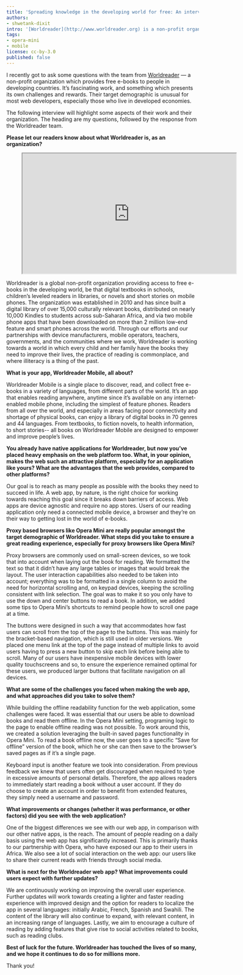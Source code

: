 ```yaml
---
title: 'Spreading knowledge in the developing world for free: An interview with the Worldreader team'
authors:
- shwetank-dixit
intro: '[Worldreader](http://www.worldreader.org) is a non-profit organization providing free digital book people in developing countries. I got to ask their team a few questions regarding their fascinating work in developing countries'
tags:
- opera-mini
- mobile
license: cc-by-3.0
published: false
---
```


I recently got to ask some questions with the team from [Worldreader](http://worldreader.org) — a non-profit organization which provides free e-books to people in developing countries. It’s fascinating work, and something which presents its own challenges and rewards. Their target demographic is unusual for most web developers, especially those who live in developed economies.

The following interview will highlight some aspects of their work and their organization. The heading are my questions, followed by the response from the Worldreader team.

**Please let our readers know about what Worldreader is, as an organization?**

<figure block="figure">
	<iframe elem="media" width="560" height="315" src="https://www.youtube.com/embed/PzRt7xTa4hE" allowfullscreen></iframe>
</figure>

Worldreader is a global non-profit organization providing access to free e-books in the developing world, be that digital textbooks in schools, children’s leveled readers in libraries, or novels and short stories on mobile phones. The organization was established in 2010 and has since built a digital library of over 15,000 culturally relevant books, distributed on nearly 10,000 Kindles to students across sub-Saharan Africa, and via two mobile phone apps that have been downloaded on more than 2 million low-end feature and smart phones across the world. Through our efforts and our partnerships with device manufacturers, mobile operators, teachers, governments, and the communities where we work, Worldreader is working towards a world in which every child and her family have the books they need to improve their lives, the practice of reading is commonplace, and where illiteracy is a thing of the past.

**What is your app, Worldreader Mobile, all about?**

Worldreader Mobile is a single place to discover, read, and collect free e-books in a variety of languages, from different parts of the world. It’s an app that enables reading anywhere, anytime since it’s available on any internet-enabled mobile phone, including the simplest of feature phones. Readers from all over the world, and especially in areas facing poor connectivity and shortage of physical books, can enjoy a library of digital books in 70 genres and 44 languages. From textbooks, to fiction novels, to health information, to short stories-- all books on Worldreader Mobile are designed to empower and improve people’s lives.

**You already have native applications for Worldreader, but now you’ve placed heavy emphasis on the web platform too. What, in your opinion, makes the web such an attractive platform, especially for an application like yours? What are the advantages that the web provides, compared to other platforms?**

Our goal is to reach as many people as possible with the books they need to succeed in life. A web app, by nature, is the right choice for working towards reaching this goal since it breaks down barriers of access. Web apps are device agnostic and require no app stores. Users of our reading application only need a connected mobile device, a browser and they’re on their way to getting lost in the world of e-books.

**Proxy based browsers like Opera Mini are really popular amongst the target demographic of Worldreader. What steps did you take to ensure a great reading experience, especially for proxy browsers like Opera Mini?**

Proxy browsers are commonly used on small-screen devices, so we took that into account when laying out the book for reading. We formatted the text so that it didn’t have any large tables or images that would break the layout. The user interaction capabilities also needed to be taken into account; everything was to be formatted in a single column to avoid the need for horizontal scrolling and, on keypad devices, keeping the scrolling consistent with link selection. The goal was to make it so you only have to use the down and center buttons to read a book. In addition, we added some tips to Opera Mini’s shortcuts to remind people how to scroll one page at a time.

The buttons were designed in such a way that accommodates how fast users can scroll from the top of the page to the buttons. This was mainly for the bracket-based navigation, which is still used in older versions. We placed one menu link at the top of the page instead of multiple links to avoid users having to press a new button to skip each link before being able to scroll. Many of our users have inexpensive mobile devices with lower quality touchscreens and so, to ensure the experience remained optimal for these users, we produced larger buttons that facilitate navigation on all devices.

**What are some of the challenges you faced when making the web app, and what approaches did you take to solve them?**

While building the offline readability function for the web application, some challenges were faced. It was essential that our users be able to download books and read them offline. In the Opera Mini setting, programing logic to the page to enable offline reading was not possible. To work around this, we created a solution leveraging the built-in saved pages functionality in Opera Mini. To read a book offline now,  the user goes to a specific “Save for offline” version of the book, which he or she can then save to the browser’s saved pages as if it’s a single page.

Keyboard input is another feature we took into consideration. From previous feedback we knew that users often get discouraged when required to type in excessive amounts of personal details. Therefore, the app allows readers to immediately start reading a book without a user account. If they do choose to create an account in order to benefit from extended features, they simply need a username and password.

**What improvements or changes (whether it was performance, or other factors) did you see with the web application?**

One of the biggest differences we see with our web app, in comparison with our other native apps, is the reach. The amount of people reading on a daily basis using the web app has significantly increased. This is primarily thanks to our partnership with Opera, who have exposed our app to their users in Africa. We also see a lot of social interaction on the web app: our users like to share their current reads with friends through social media.

**What is next for the Worldreader web app? What improvements could users expect with further updates?**

We are continuously working on improving the overall user experience. Further updates will work towards creating a lighter and faster reading experience with improved design and the option for readers to localize the app in several languages: initially Arabic, French, Spanish and Swahili.  The content of the library will also continue to expand, with relevant content, in an increasing range of languages. Lastly, we aim to encourage a culture of reading by adding features that give rise to social activities related to books, such as reading clubs.

**Best of luck for the future. Worldreader has touched the lives of so many, and we hope it continues to do so for millions more.**

Thank you!
